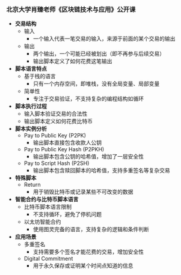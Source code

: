 ### 北京大学肖臻老师《区块链技术与应用》公开课
- **交易结构**
    - 输入
        - 一个输入代表一笔交易的输入，来源于前面的某个交易的输出
    - 输出
        - 两个输出，一个可能已经被划出（即不再参与后续交易）
        - 输出脚本定义了如何花费这笔输出
- **脚本语言特点**
    - 基于栈的语言
        - 只有一个内存空间，即堆栈，没有全局变量、局部变量
    - 简单性
        - 专注于交易验证，不支持复杂的编程结构如循环
- **脚本执行过程**
    - 输入脚本验证交易的合法性
    - 输出脚本定义如何花费比特币
- **脚本实例分析**
    - Pay to Public Key (P2PK)
        - 输出脚本直接包含收款人公钥
    - Pay to Public Key Hash (P2PKH)
        - 输出脚本包含公钥的哈希值，增加了一层安全性
    - Pay to Script Hash (P2SH)
        - 输出脚本包含赎回脚本的哈希值，支持多重签名等复杂交易
- **特殊脚本**
    - Return
        - 用于销毁比特币或记录某些不可改变的数据
- **智能合约与比特币脚本语言**
    - 比特币脚本语言限制
        - 不支持循环，避免了停机问题
    - 以太坊智能合约
        - 使用图灵完备的语言，支持复杂的逻辑和条件判断
- **应用场景**
    - 多重签名
        - 支持需要多个签名才能花费的交易，增加安全性
    - Digital Commitment
        - 用于永久保存或证明某个时间点知道的信息

